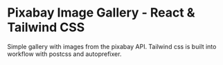 # Pixabay Image Gallery - React & Tailwind CSS

Simple gallery with images from the pixabay API. Tailwind css is built into workflow with postcss and autoprefixer.
